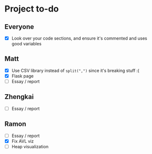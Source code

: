 # Project to-do

## Everyone
- [x] Look over your code sections, and ensure it's commented and uses good variables

## Matt
- [x] Use CSV library instead of `split(",")` since it's breaking stuff :(
- [x] Flask page
- [ ] Essay / report

## Zhengkai
- [ ] Essay / report

## Ramon
- [ ] Essay / report
- [x] Fix AVL viz
- [ ] Heap visualization